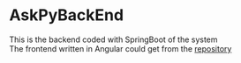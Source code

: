 # AskPyBackEnd
This is the backend coded with SpringBoot of the system <br>
The frontend written in Angular could get from the [repository](https://github.com/Issacwww/AskPyFrontEnd)
